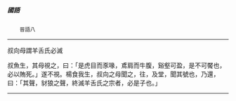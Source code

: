 

##### 國語
　　`晉語八`

* * *

叔向母謂羊舌氏必滅

叔魚生，其母視之，曰：「是虎目而豕喙，鳶肩而牛腹，谿壑可盈，是不可饜也，必以賄死。」遂不視。楊食我生，叔向之母聞之，往，及堂，聞其號也，乃還，曰：「其聲，豺狼之聲，終滅羊舌氏之宗者，必是子也。」

* * *


